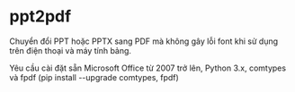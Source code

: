 # ppt2pdf
Chuyển đổi PPT hoặc PPTX sang PDF mà không gây lỗi font khi sử dụng trên điện thoại và máy tính bảng.

Yêu cầu cài đặt sẵn Microsoft Office từ 2007 trở lên, Python 3.x, comtypes và fpdf (pip install --upgrade comtypes, fpdf)
